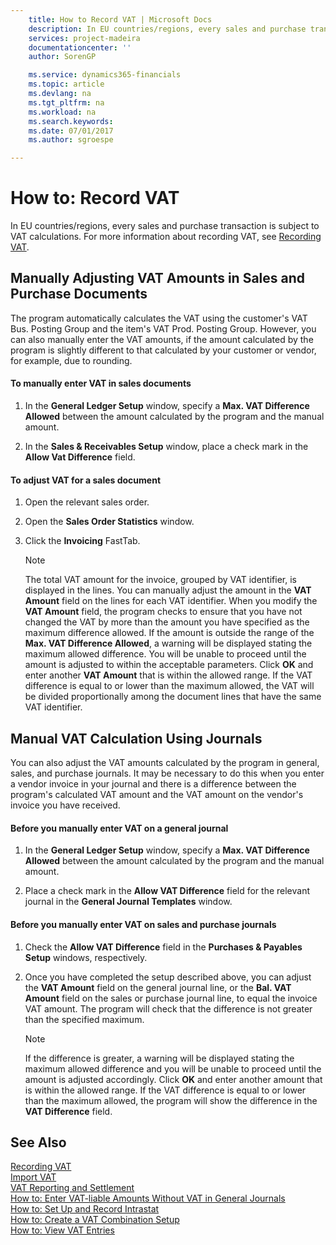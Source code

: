 ```yaml
---
    title: How to Record VAT | Microsoft Docs
    description: In EU countries/regions, every sales and purchase transaction is subject to VAT calculations. For more information about recording VAT, see [Recording VAT](../recording-vat.md).
    services: project-madeira
    documentationcenter: ''
    author: SorenGP

    ms.service: dynamics365-financials
    ms.topic: article
    ms.devlang: na
    ms.tgt_pltfrm: na
    ms.workload: na
    ms.search.keywords:
    ms.date: 07/01/2017
    ms.author: sgroespe

---
```

# How to: Record VAT
In EU countries/regions, every sales and purchase transaction is subject to VAT calculations. For more information about recording VAT, see [Recording VAT](../recording-vat.md).  
  
## Manually Adjusting VAT Amounts in Sales and Purchase Documents  
 The program automatically calculates the VAT using the customer's VAT Bus. Posting Group and the item's VAT Prod. Posting Group. However, you can also manually enter the VAT amounts, if the amount calculated by the program is slightly different to that calculated by your customer or vendor, for example, due to rounding.  
  
#### To manually enter VAT in sales documents  
  
1.  In the **General Ledger Setup** window, specify a **Max. VAT Difference Allowed** between the amount calculated by the program and the manual amount.  
  
2.  In the **Sales & Receivables Setup** window, place a check mark in the **Allow Vat Difference** field.  
  
#### To adjust VAT for a sales document  
  
1.  Open the relevant sales order.  
  
2.  Open the **Sales Order Statistics** window.  
  
3.  Click the **Invoicing** FastTab.  
  
    > [!NOTE]  
    >  The total VAT amount for the invoice, grouped by VAT identifier, is displayed in the lines. You can manually adjust the amount in the **VAT Amount** field on the lines for each VAT identifier. When you modify the **VAT Amount** field, the program checks to ensure that you have not changed the VAT by more than the amount you have specified as the maximum difference allowed. If the amount is outside the range of the **Max. VAT Difference Allowed**, a warning will be displayed stating the maximum allowed difference. You will be unable to proceed until the amount is adjusted to within the acceptable parameters. Click **OK** and enter another **VAT Amount** that is within the allowed range. If the VAT difference is equal to or lower than the maximum allowed, the VAT will be divided proportionally among the document lines that have the same VAT identifier.  
  
## Manual VAT Calculation Using Journals  
 You can also adjust the VAT amounts calculated by the program in general, sales, and purchase journals. It may be necessary to do this when you enter a vendor invoice in your journal and there is a difference between the program's calculated VAT amount and the VAT amount on the vendor's invoice you have received.  
  
#### Before you manually enter VAT on a general journal  
  
1.  In the **General Ledger Setup** window, specify a **Max. VAT Difference Allowed** between the amount calculated by the program and the manual amount.  
  
2.  Place a check mark in the **Allow VAT Difference** field for the relevant journal in the **General Journal Templates** window.  
  
#### Before you manually enter VAT on sales and purchase journals  
  
1.  Check the **Allow VAT Difference** field in the **Purchases & Payables Setup** windows, respectively.  
  
2.  Once you have completed the setup described above, you can adjust the **VAT Amount** field on the general journal line, or the **Bal. VAT Amount** field on the sales or purchase journal line, to equal the invoice VAT amount. The program will check that the difference is not greater than the specified maximum.  
  
    > [!NOTE]  
    >  If the difference is greater, a warning will be displayed stating the maximum allowed difference and you will be unable to proceed until the amount is adjusted accordingly. Click **OK** and enter another amount that is within the allowed range. If the VAT difference is equal to or lower than the maximum allowed, the program will show the difference in the **VAT Difference** field.  
  
## See Also  
 [Recording VAT](../recording-vat.md)   
 [Import VAT](../import-vat.md)   
 [VAT Reporting and Settlement](../vat-reporting-and-settlement.md)   
 [How to: Enter VAT-liable Amounts Without VAT in General Journals](../how-to-enter-vat-liable-amounts-without-vat-in-general-journals.md)   
 [How to: Set Up and Record Intrastat](../how-to-set-up-and-record-intrastat.md)   
 [How to: Create a VAT Combination Setup](../how-to-create-a-vat-combination-setup.md)   
 [How to: View VAT Entries](../how-to-view-vat-entries.md)